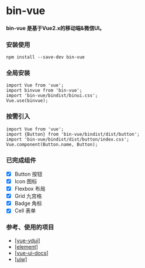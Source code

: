 # bin-vue

#### bin-vue 是基于Vue2.x的移动端&微信UI。

### 安装使用
```
npm install --save-dev bin-vue
```
### 全局安装
```
import Vue from 'vue';
import binvue from 'bin-vue';
import 'bin-vue/bindist/binui.css';
Vue.use(binvue);
```

### 按需引入
```
import Vue from 'vue';
import {Button} from 'bin-vue/bindist/dist/button';
import 'bin-vue/bindist/dist/button/index.css';
Vue.component(Button.name, Button);
```
### 已完成组件
- [x] Button 按钮
- [x] Icon 图标
- [x] Flexbox 布局
- [x] Grid 九宫格
- [x] Badge 角标
- [x] Cell 表单

### 参考、使用的项目

* <a href="https://github.com/ydcss/vue-ydui" target="_blank">[vue-ydui]</a>
* <a href="https://github.com/ElemeFE/element" target="_blank">[element]</a>
* <a href="https://github.com/kitorv/vue-ui-docs" target="_blank">[vue-ui-docs]</a>
* <a href="https://github.com/uiw-react/uiw" target="_blank">[uiw]</a>
